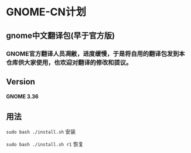 # GNOME-CN计划
## gnome中文翻译包(早于官方版)
### GNOME官方翻译人员凋敝，进度缓慢，于是将自用的翻译包发到本仓库供大家使用，也欢迎对翻译的修改和提议。

## Version
#### GNOME 3.36

## 用法
`sudo bash ./install.sh` 安装

`sudo bash ./install.sh r1` 恢复